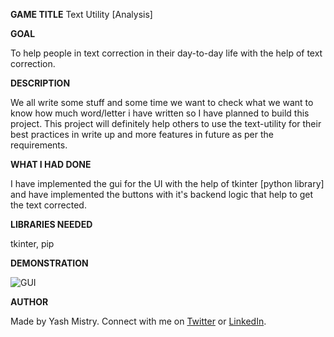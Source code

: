 ﻿**GAME TITLE** Text Utility [Analysis]

**GOAL**

To help people in text correction in their day-to-day life with the help of text correction.


**DESCRIPTION**

We all write some stuff and some time we want to check
what we want to know how much word/letter i have written so I have planned to build this project.
This project will definitely help others to use the text-utility for their best practices in write up and
more features in future as per the requirements.

**WHAT I HAD DONE**

I have implemented the gui for the UI with the help of tkinter [python library] and have implemented the buttons with it's backend logic that help to get the text corrected.


**LIBRARIES NEEDED**

tkinter, pip

**DEMONSTRATION**

![GUI](/assets/employee.png?raw=true "Employee Data title")


**AUTHOR**

Made by Yash Mistry. Connect with me on [Twitter](https://twitter.com/Yash240408) or [LinkedIn](https://www.linkedin.com/in/yashmistry24/).

